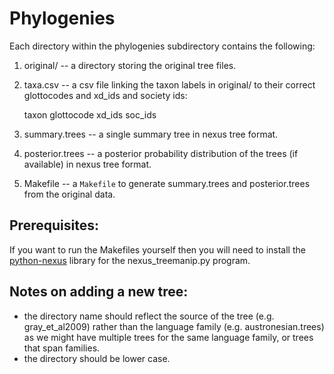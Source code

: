 Phylogenies
===========

Each directory within the phylogenies subdirectory contains the following:

1. original/ -- a directory storing the original tree files.

2. taxa.csv -- a csv file linking the taxon labels in original/ to their correct glottocodes and xd_ids and society ids:

    taxon	glottocode	xd_ids	soc_ids

3. summary.trees -- a single summary tree in nexus tree format.
4. posterior.trees -- a posterior probability distribution of the trees (if available) in nexus tree format.
5. Makefile -- a `Makefile` to generate summary.trees and posterior.trees from the original data.

Prerequisites:
--------------

If you want to run the Makefiles yourself then you will need to install the [python-nexus](https://pypi.python.org/pypi/python-nexus/) library
for the nexus_treemanip.py program.

Notes on adding a new tree:
---------------------------

* the directory name should reflect the source of the tree (e.g.
  gray_et_al2009) rather than the language family (e.g. austronesian.trees) as
  we might have multiple trees for the same language family, or trees that span
  families.
* the directory should be lower case.


